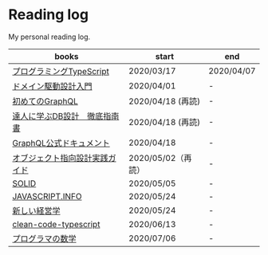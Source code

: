 # Reading log

My personal reading log.

|books|start|end|
|---|---|---|
|[プログラミングTypeScript](https://github.com/kawamataryo/reading-log/tree/master/%E3%83%97%E3%83%AD%E3%82%B0%E3%83%A9%E3%83%9F%E3%83%B3%E3%82%B0TypeScript)| 2020/03/17 | 2020/04/07 |
|[ドメイン駆動設計入門](https://github.com/kawamataryo/reading-log/tree/master/%E3%83%89%E3%83%A1%E3%82%A4%E3%83%B3%E9%A7%86%E5%8B%95%E8%A8%AD%E8%A8%88%E5%85%A5%E9%96%80%E3%80%9C%E3%83%9C%E3%83%88%E3%83%A0%E3%82%A2%E3%83%83%E3%83%97%E3%81%A7%E3%82%8F%E3%81%8B%E3%82%8B!%E3%83%89%E3%83%A1%E3%82%A4%E3%83%B3%E9%A7%86%E5%8B%95%E3%81%AE%E5%9F%BA%E6%9C%AC%E3%80%9C)| 2020/04/01 | - |
|[初めてのGraphQL](https://github.com/kawamataryo/reading-log/tree/master/%E5%88%9D%E3%82%81%E3%81%A6%E3%81%AEGraphQL)|2020/04/18 (再読) | - |
|[達人に学ぶDB設計　徹底指南書](https://github.com/kawamataryo/reading-log/tree/master/%E9%81%94%E4%BA%BA%E3%81%AB%E5%AD%A6%E3%81%B6DB%E8%A8%AD%E8%A8%88%20%E5%BE%B9%E5%BA%95%E6%8C%87%E5%8D%97%E6%9B%B8)| 2020/04/18 (再読) | - |
|[GraphQL公式ドキュメント](https://github.com/kawamataryo/reading-log/tree/master/GraphQL%E5%85%AC%E5%BC%8F%E3%83%89%E3%82%AD%E3%83%A5%E3%83%A1%E3%83%B3%E3%83%88)| 2020/04/18 | - |
|[オブジェクト指向設計実践ガイド](https://github.com/kawamataryo/reading-log/blob/master/%E3%82%AA%E3%83%96%E3%82%B8%E3%82%A7%E3%82%AF%E3%83%88%E6%8C%87%E5%90%91%E8%A8%AD%E8%A8%88%E5%AE%9F%E8%B7%B5%E3%82%AC%E3%82%A4%E3%83%89)| 2020/05/02（再読） | - |
|[SOLID](https://github.com/kawamataryo/reading-log/tree/master/SOLID) | 2020/05/05 | - |
|[JAVASCRIPT.INFO](https://github.com/kawamataryo/reading-log/tree/master/JAVASCRIPT.INFO)| 2020/05/24 | - |
|[新しい経営学](https://github.com/kawamataryo/reading-log/tree/master/%E6%96%B0%E3%81%97%E3%81%84%E7%B5%8C%E5%96%B6%E5%AD%A6) | 2020/05/24 | - |
|[clean-code-typescript](https://github.com/MSakamaki/clean-code-typescript)|2020/06/13| - |
|[プログラマの数学](https://github.com/kawamataryo/reading-log/tree/master/%E3%83%97%E3%83%AD%E3%82%B0%E3%83%A9%E3%83%9E%E3%81%AE%E6%95%B0%E5%AD%A6)|2020/07/06| - |
